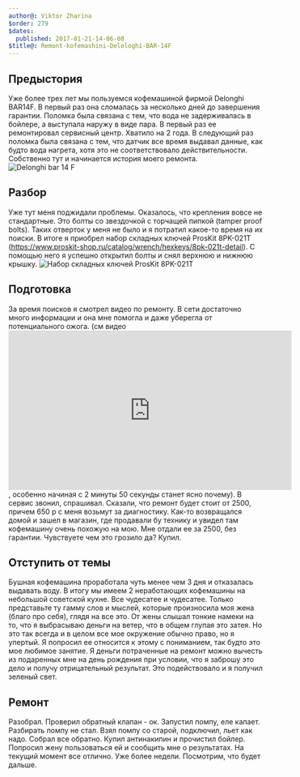 ```yaml
---
author@: Viktor Zharina
$order: 279
$dates:
  published: 2017-01-21-14-06-08
$title@: Remont-kofemashini-Delologhi-BAR-14F
---
```

## Предыстория
Уже более трех лет мы пользуемся кофемашиной фирмой Delonghi BAR14F. В первый раз она сломалась за несколько дней до завершения гарантии. Поломка была связана с тем, что вода не задерживалась в бойлере, а выступала наружу в виде пара. В первый раз ее ремонтировал сервисный центр. Хватило на 2 года. 
В следующий раз поломка была связана с тем, что датчик все время выдавал данные, как будто вода нагрета, хотя это не соответствовало действительности. Собственно тут и начинается история моего ремонта.
![Delonghi bar 14 F](/static/images/14barf.jpg)

## Разбор
Уже тут меня поджидали проблемы. Оказалось, что крепления вовсе не стандартные. Это болты со звездочкой с торчащей пипкой (tamper proof bolts). Таких отверток у меня не было и я потратил какое-то время на их поиски. В итоге я приобрел набор складных ключей ProsKit 8PK-021T (https://www.proskit-shop.ru/catalog/wrench/hexkeys/8pk-021t-detail). С помощью него я успешно открытил болты и снял верхнюю и нижнюю крышку. 
![Набор складных ключей ProsKit 8PK-021T](/static/images/8pk-021t-1.jpg)

## Подготовка
За время поисков я смотрел видео по ремонту. В сети достаточно много информации и она мне помогла и даже уберегла от потенциального ожога. 
(см видео <iframe width="560" height="315" src="https://www.youtube.com/embed/95AUm02Hlkk" frameborder="0" allowfullscreen></iframe>, особенно начиная с 2 минуты 50 секунды станет ясно почему). 
В сервис звонил, спрашивал. Сказали, что ремонт будет стоит от 2500, причем 650 р с меня возьмут за диагностику. 
Как-то возвращался домой и зашел в магазин, где продавали бу технику и увидел там кофемашину очень похожую на мою. Мне отдали ее за 2500, без гарантии. Чувствуете чем это грозило да? Купил.

## Отступить от темы
Бушная кофемашина проработала чуть менее чем 3 дня и отказалась выдавать воду. В итогу мы имеем 2 неработающих кофемашины на небольшой советской кухне. Все чудесатее и чудесатее. Только представьте ту гамму слов и мыслей, которые произносила моя жена (благо про себя), глядя на все это.
От жены слышал тонкие намеки на то, что я выбрасываю деньги на ветер, что в общем глупая это затея. Но это так всегда и в целом все мое окружение обычно право, но я упертый.
Я попросил ее относится к этому с пониманием, так будто это мое любимое занятие. Я деньги потраченные на ремонт можно вычесть из подаренных мне на день рождения при условии, что я заброшу это дело и получу отрицательный результат. Это подействовало и я получил зеленый свет.

## Ремонт
Разобрал. Проверил обратный клапан - ок. Запустил помпу, еле капает. Разбирать помпу не стал. Взял помпу со старой, подключил, льет как надо. Собрал все обратно. Купил антинакипин и прочистил бойлер. Попросил жену пользоваться ей и сообщить мне о результатах. На текущий момент все отлично. Уже более недели. Посмотрим, что будет дальше.
